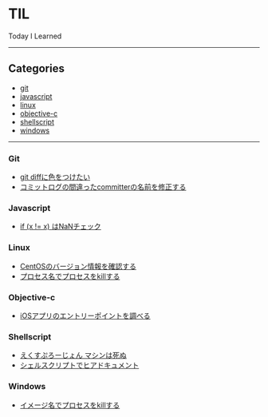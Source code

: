 # TIL

Today I Learned

- - -

## Categories

- [git](#git)
- [javascript](#javascript)
- [linux](#linux)
- [objective-c](#objective-c)
- [shellscript](#shellscript)
- [windows](#windows)

- - -

### Git

- [git diffに色をつけたい](git/enable-diff-color.md)
- [コミットログの間違ったcommitterの名前を修正する](git/fix-wrong-name-committer.md)

### Javascript

- [if (x != x) はNaNチェック](javascript/if-x-equal-x-false.md)

### Linux

- [CentOSのバージョン情報を確認する](linux/check-centos-version.md)
- [プロセス名でプロセスをkillする](linux/kill-process-by-name.md)

### Objective-c

- [iOSアプリのエントリーポイントを調べる](objective-c/ios-app-entrypoint.md)

### Shellscript

- [えくすぷろーじょん マシンは死ぬ](shellscript/bash-explosion.md)
- [シェルスクリプトでヒアドキュメント](shellscript/here-document.md)

### Windows

- [イメージ名でプロセスをkillする](windows/kill-process-by-image-name.md)

